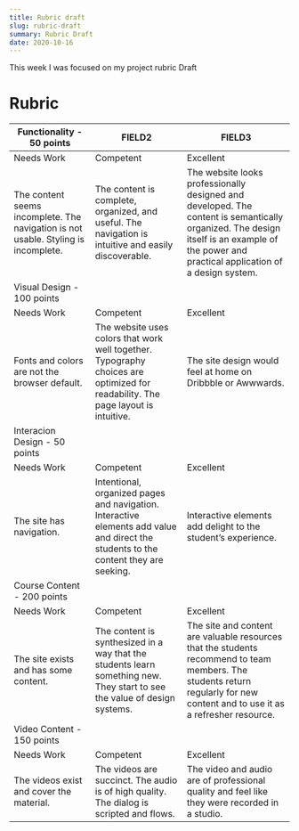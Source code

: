 ```yaml
---
title: Rubric draft
slug: rubric-draft
summary: Rubric Draft
date: 2020-10-16
---
```


This week I was focused on my project rubric Draft

# Rubric

|Functionality - 50 points                                                           |FIELD2                                                                                                                              |FIELD3                                                                                                                                                                                    |
|------------------------------------------------------------------------------------|------------------------------------------------------------------------------------------------------------------------------------|------------------------------------------------------------------------------------------------------------------------------------------------------------------------------------------|
|Needs Work                                                                          |Competent                                                                                                                           |Excellent                                                                                                                                                                                 |
|The content seems incomplete.  The navigation is not usable.  Styling is incomplete.|The content is complete, organized, and useful. The navigation is intuitive and easily discoverable.                                |The website looks professionally designed and developed. The content is semantically organized. The design itself is an example of the power and practical application of a design system.|
|Visual Design - 100 points                                                          |                                                                                                                                    |                                                                                                                                                                                          |
|Needs Work                                                                          |Competent                                                                                                                           |Excellent                                                                                                                                                                                 |
|Fonts and colors are not the browser default.                                       |The website uses colors that work well together. Typography choices are optimized for readability. The page layout is intuitive.    |The site design would feel at home on Dribbble or Awwwards.                                                                                                                               |
|Interacion Design - 50 points                                                       |                                                                                                                                    |                                                                                                                                                                                          |
|Needs Work                                                                          |Competent                                                                                                                           |Excellent                                                                                                                                                                                 |
|The site has navigation.                                                            |Intentional, organized pages and navigation. Interactive elements add value and direct the students to the content they are seeking.|Interactive elements add delight to the student’s experience.                                                                                                                             |
|Course Content - 200 points                                                         |                                                                                                                                    |                                                                                                                                                                                          |
|Needs Work                                                                          |Competent                                                                                                                           |Excellent                                                                                                                                                                                 |
|The site exists and has some content.                                               |The content is synthesized in a way that the students learn something new. They start to see the value of design systems.           |The site and content are valuable resources that the students recommend to team members. The students return regularly for new content and to use it as a refresher resource.             |
|Video Content - 150 points                                                          |                                                                                                                                    |                                                                                                                                                                                          |
|Needs Work                                                                          |Competent                                                                                                                           |Excellent                                                                                                                                                                                 |
|The videos exist and cover the material.                                            |The videos are succinct. The audio is of high quality. The dialog is scripted and flows.                                            |The video and audio are of professional quality and feel like they were recorded in a studio.                                                                                             |
